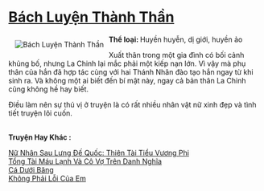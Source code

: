 <a href="https://utruyen.com/bach-luyen-thanh-than/16876/" title="Bách Luyện Thành Thần"><h1>Bách Luyện Thành Thần</h1></a><div style="display:table"><img align="right" style="float: left; padding: 10px;" src="https://utruyen.com/images/story/200x260/bach-luyen-thanh-than.jpg" alt="Bách Luyện Thành Thần"><b>Thể loại: </b>Huyền huyễn, dị giới, huyền ảo<p></p>Xuất thân trong một gia đình có bối cảnh khủng bố, nhưng La Chinh lại mắc phải một kiếp nạn lớn. Vì vậy mà phụ thân của hắn đã hợp tác cùng với hai Thánh Nhân đào tạo hắn ngay từ khi sinh ra. Và không một ai biết đến bí mật này, ngay cả bản thân La Chinh cũng không hề hay biết.<p></p>Điều làm nên sự thú vị ở truyện là có rất nhiều nhân vật nữ xinh đẹp và tình tiết truyện lôi cuốn.</div><p><br><b>Truyện Hay Khác :</b></p><a href="https://utruyen.com/nu-nhan-sau-lung-de-quoc-thien-tai-tieu-vuong-phi/11257/" alt="Nữ Nhân Sau Lưng Đế Quốc: Thiên Tài Tiểu Vương Phi">Nữ Nhân Sau Lưng Đế Quốc: Thiên Tài Tiểu Vương Phi</a><br/><a href="https://truyenhot2020.wordpress.com/2019/12/11/tong-tai-mau-lanh-va-co-vo-tren-danh-nghia/" alt="Tổng Tài Máu Lạnh Và Cô Vợ Trên Danh Nghĩa">Tổng Tài Máu Lạnh Và Cô Vợ Trên Danh Nghĩa</a><br/><a href="https://dammy2019.blogspot.com/2019/11/ca-duoi-bang.html" alt="Cá Dưới Băng">Cá Dưới Băng</a><br/><a href="https://dammy2019.blogspot.com/2019/11/khong-phai-loi-cua-em.html" alt="Không Phải Lỗi Của Em">Không Phải Lỗi Của Em</a><br/>